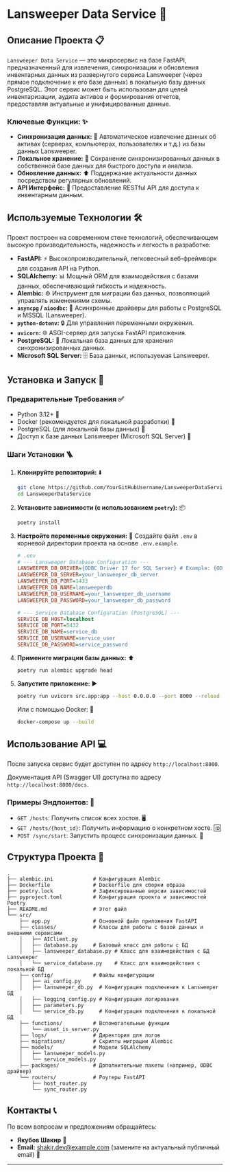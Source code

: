 # Lansweeper Data Service 🚀

## Описание Проекта 📋
`Lansweeper Data Service` — это микросервис на базе FastAPI, предназначенный для извлечения, синхронизации и обновления инвентарных данных из развернутого сервиса Lansweeper (через прямое подключение к его базе данных) в локальную базу данных PostgreSQL. Этот сервис может быть использован для целей инвентаризации, аудита активов и формирования отчетов, предоставляя актуальные и унифицированные данные.

### Ключевые Функции: ✨
- **Синхронизация данных:** 🔄 Автоматическое извлечение данных об активах (серверах, компьютерах, пользователях и т.д.) из базы данных Lansweeper.
- **Локальное хранение:** 💾 Сохранение синхронизированных данных в собственной базе данных для быстрого доступа и анализа.
- **Обновление данных:** ⬆️ Поддержание актуальности данных посредством регулярных обновлений.
- **API Интерфейс:** 🔗 Предоставление RESTful API для доступа к инвентарным данным.

## Используемые Технологии 🛠️
Проект построен на современном стеке технологий, обеспечивающем высокую производительность, надежность и легкость в разработке:

- **FastAPI:** ⚡ Высокопроизводительный, легковесный веб-фреймворк для создания API на Python.
- **SQLAlchemy:** 📊 Мощный ORM для взаимодействия с базами данных, обеспечивающий гибкость и надежность.
- **Alembic:** ⚙️ Инструмент для миграции баз данных, позволяющий управлять изменениями схемы.
- **`asyncpg` / `aioodbc`:** 🚀 Асинхронные драйверы для работы с PostgreSQL и MSSQL (Lansweeper).
- **`python-dotenv`:** 🔒 Для управления переменными окружения.
- **`uvicorn`:** 🌐 ASGI-сервер для запуска FastAPI приложения.
- **PostgreSQL:** 🐘 Локальная база данных для хранения синхронизированных данных.
- **Microsoft SQL Server:** 🗄️ База данных, используемая Lansweeper.

## Установка и Запуск 🚀

### Предварительные Требования ✅
- Python 3.12+ 🐍
- Docker (рекомендуется для локальной разработки) 🐳
- PostgreSQL (для локальной базы данных) 🐘
- Доступ к базе данных Lansweeper (Microsoft SQL Server) 🔑

### Шаги Установки 🪜

1.  **Клонируйте репозиторий:** ⬇️
    ```bash
    git clone https://github.com/YourGitHubUsername/LansweeperDataService.git
    cd LansweeperDataService
    ```

2.  **Установите зависимости (с использованием `poetry`):** 📦
    ```bash
    poetry install
    ```

3.  **Настройте переменные окружения:** 📝
    Создайте файл `.env` в корневой директории проекта на основе `.env.example`.

    ```ini
    # .env
    # --- Lansweeper Database Configuration ---
    LANSWEEPER_DB_DRIVER={ODBC Driver 17 for SQL Server} # Example: {ODBC Driver 17 for SQL Server}
    LANSWEEPER_DB_SERVER=your_lansweeper_db_server
    LANSWEEPER_DB_PORT=1433
    LANSWEEPER_DB_NAME=lansweeperdb
    LANSWEEPER_DB_USERNAME=your_lansweeper_db_username
    LANSWEEPER_DB_PASSWORD=your_lansweeper_db_password

    # --- Service Database Configuration (PostgreSQL) ---
    SERVICE_DB_HOST=localhost
    SERVICE_DB_PORT=5432
    SERVICE_DB_NAME=service_db
    SERVICE_DB_USERNAME=service_user
    SERVICE_DB_PASSWORD=service_password
    ```

4.  **Примените миграции базы данных:** ⬆️
    ```bash
    poetry run alembic upgrade head
    ```

5.  **Запустите приложение:** ▶️
    ```bash
    poetry run uvicorn src.app:app --host 0.0.0.0 --port 8000 --reload
    ```
    Или с помощью Docker: 🐳
    ```bash
    docker-compose up --build
    ```

## Использование API 💻
После запуска сервис будет доступен по адресу `http://localhost:8000`.

Документация API (Swagger UI) доступна по адресу `http://localhost:8000/docs`.

### Примеры Эндпоинтов: 🎯
- `GET /hosts`: Получить список всех хостов. 🖥️
- `GET /hosts/{host_id}`: Получить информацию о конкретном хосте. 🆔
- `POST /sync/start`: Запустить процесс синхронизации данных. 🚀

## Структура Проекта 🌳

```
.
├── alembic.ini             # Конфигурация Alembic
├── Dockerfile              # Dockerfile для сборки образа
├── poetry.lock             # Зафиксированные версии зависимостей
├── pyproject.toml          # Конфигурация проекта и зависимостей Poetry
├── README.md               # Этот файл
└── src/
    ├── app.py              # Основной файл приложения FastAPI
    ├── classes/            # Классы для работы с базой данных и внешними сервисами
    │   ├── AIClient.py
    │   ├── database.py     # Базовый класс для работы с БД
    │   ├── lansweeper_database.py # Класс для взаимодействия с БД Lansweeper
    │   └── service_database.py    # Класс для взаимодействия с локальной БД
    ├── config/             # Файлы конфигурации
    │   ├── ai_config.py
    │   ├── lansweeper_db.py  # Конфигурация подключения к Lansweeper БД
    │   ├── logging_config.py # Конфигурация логирования
    │   ├── parameters.py
    │   └── service_db.py     # Конфигурация подключения к локальной БД
    ├── functions/          # Вспомогательные функции
    │   └── asset_is_server.py
    ├── logs/               # Директория для логов
    ├── migrations/         # Скрипты миграции Alembic
    ├── models/             # Модели SQLAlchemy
    │   ├── lansweeper_models.py
    │   └── service_models.py
    ├── packages/           # Дополнительные пакеты (например, ODBC драйвер)
    └── routers/            # Роутеры FastAPI
        ├── host_router.py
        └── sync_router.py
```

## Контакты 📞
По всем вопросам и предложениям обращайтесь:
- **Якубов Шакир** 👤
- **Email:** shakir.dev@example.com (замените на актуальный публичный email) 📧

---